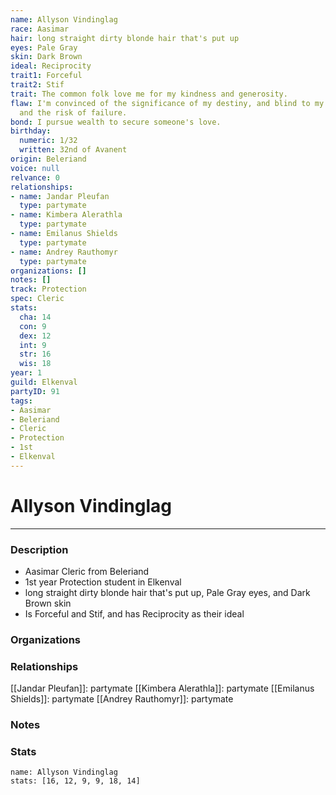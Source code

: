 ```yaml
---
name: Allyson Vindinglag
race: Aasimar
hair: long straight dirty blonde hair that's put up
eyes: Pale Gray
skin: Dark Brown
ideal: Reciprocity
trait1: Forceful
trait2: Stif
trait: The common folk love me for my kindness and generosity.
flaw: I'm convinced of the significance of my destiny, and blind to my shortcomings
  and the risk of failure.
bond: I pursue wealth to secure someone's love.
birthday:
  numeric: 1/32
  written: 32nd of Avanent
origin: Beleriand
voice: null
relvance: 0
relationships:
- name: Jandar Pleufan
  type: partymate
- name: Kimbera Alerathla
  type: partymate
- name: Emilanus Shields
  type: partymate
- name: Andrey Rauthomyr
  type: partymate
organizations: []
notes: []
track: Protection
spec: Cleric
stats:
  cha: 14
  con: 9
  dex: 12
  int: 9
  str: 16
  wis: 18
year: 1
guild: Elkenval
partyID: 91
tags:
- Aasimar
- Beleriand
- Cleric
- Protection
- 1st
- Elkenval
---
```

# Allyson Vindinglag
---
### Description
- Aasimar Cleric from Beleriand
- 1st year Protection student in Elkenval
- long straight dirty blonde hair that's put up, Pale Gray eyes, and Dark Brown skin
- Is Forceful and Stif, and has Reciprocity as their ideal

### Organizations

### Relationships
[[Jandar Pleufan]]: partymate
[[Kimbera Alerathla]]: partymate
[[Emilanus Shields]]: partymate
[[Andrey Rauthomyr]]: partymate

### Notes

### Stats
```statblock
name: Allyson Vindinglag
stats: [16, 12, 9, 9, 18, 14]
```